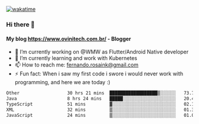 [![wakatime](https://wakatime.com/badge/user/d5892087-17e6-46ab-8384-91a71a9b88d8.svg)](https://wakatime.com/@d5892087-17e6-46ab-8384-91a71a9b88d8)
### Hi there 👋

#### My blog https://www.ovinitech.com.br/ - Blogger

- 🔭 I’m currently working on @WMW as Flutter/Android Native developer
- 🌱 I’m currently learning and work with Kubernetes
- 📫 How to reach me: fernando.rosaink@gmail.com 
- ⚡ Fun fact: When i saw my first code i swore i would never work with programming, and here we are today :)

<!--START_SECTION:waka-->

```txt
Other                  30 hrs 21 mins  ██████████████████▒░░░░░░   73.75 %
Java                   8 hrs 24 mins   █████░░░░░░░░░░░░░░░░░░░░   20.45 %
TypeScript             51 mins         ▓░░░░░░░░░░░░░░░░░░░░░░░░   02.10 %
XML                    32 mins         ▒░░░░░░░░░░░░░░░░░░░░░░░░   01.30 %
JavaScript             24 mins         ▒░░░░░░░░░░░░░░░░░░░░░░░░   01.01 %
```

<!--END_SECTION:waka-->
